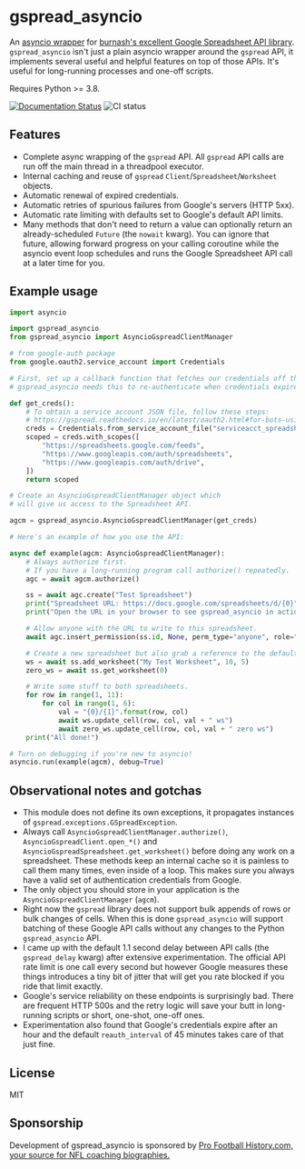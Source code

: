 # gspread_asyncio

An [asyncio wrapper](https://docs.python.org/3/library/asyncio.html) for [burnash's excellent Google Spreadsheet API library](https://github.com/burnash/gspread). `gspread_asyncio` isn't just a plain asyncio wrapper around the `gspread` API, it implements several useful and helpful features on top of those APIs. It's useful for long-running processes and one-off scripts.

Requires Python >= 3.8.

[![Documentation Status](https://readthedocs.org/projects/gspread-asyncio/badge/?version=latest)](https://gspread-asyncio.readthedocs.io/en/latest/?badge=latest) ![CI status](https://github.com/dgilman/gspread_asyncio/actions/workflows/ci.yml/badge.svg)


## Features

* Complete async wrapping of the `gspread` API. All `gspread` API calls are run off the main thread in a threadpool executor.
* Internal caching and reuse of `gspread` `Client`/`Spreadsheet`/`Worksheet` objects.
* Automatic renewal of expired credentials.
* Automatic retries of spurious failures from Google's servers (HTTP 5xx).
* Automatic rate limiting with defaults set to Google's default API limits.
* Many methods that don't need to return a value can optionally return an already-scheduled `Future` (the `nowait` kwarg). You can ignore that future, allowing forward progress on your calling coroutine while the asyncio event loop schedules and runs the Google Spreadsheet API call at a later time for you.

## Example usage

```python
import asyncio

import gspread_asyncio
from gspread_asyncio import AsyncioGspreadClientManager

# from google-auth package
from google.oauth2.service_account import Credentials 

# First, set up a callback function that fetches our credentials off the disk.
# gspread_asyncio needs this to re-authenticate when credentials expire.

def get_creds():
    # To obtain a service account JSON file, follow these steps:
    # https://gspread.readthedocs.io/en/latest/oauth2.html#for-bots-using-service-account
    creds = Credentials.from_service_account_file("serviceacct_spreadsheet.json")
    scoped = creds.with_scopes([
        "https://spreadsheets.google.com/feeds",
        "https://www.googleapis.com/auth/spreadsheets",
        "https://www.googleapis.com/auth/drive",
    ])
    return scoped

# Create an AsyncioGspreadClientManager object which
# will give us access to the Spreadsheet API.

agcm = gspread_asyncio.AsyncioGspreadClientManager(get_creds)

# Here's an example of how you use the API:

async def example(agcm: AsyncioGspreadClientManager):
    # Always authorize first.
    # If you have a long-running program call authorize() repeatedly.
    agc = await agcm.authorize()

    ss = await agc.create("Test Spreadsheet")
    print("Spreadsheet URL: https://docs.google.com/spreadsheets/d/{0}".format(ss.id))
    print("Open the URL in your browser to see gspread_asyncio in action!")

    # Allow anyone with the URL to write to this spreadsheet.
    await agc.insert_permission(ss.id, None, perm_type="anyone", role="writer")

    # Create a new spreadsheet but also grab a reference to the default one.
    ws = await ss.add_worksheet("My Test Worksheet", 10, 5)
    zero_ws = await ss.get_worksheet(0)

    # Write some stuff to both spreadsheets.
    for row in range(1, 11):
        for col in range(1, 6):
            val = "{0}/{1}".format(row, col)
            await ws.update_cell(row, col, val + " ws")
            await zero_ws.update_cell(row, col, val + " zero ws")
    print("All done!")

# Turn on debugging if you're new to asyncio!
asyncio.run(example(agcm), debug=True)
```

## Observational notes and gotchas

* This module does not define its own exceptions, it propagates instances of `gspread.exceptions.GSpreadException`.
* Always call `AsyncioGspreadClientManager.authorize()`, `AsyncioGspreadClient.open_*()` and `AsyncioGspreadSpreadsheet.get_worksheet()` before doing any work on a spreadsheet. These methods keep an internal cache so it is painless to call them many times, even inside of a loop. This makes sure you always have a valid set of authentication credentials from Google.
* The only object you should store in your application is the `AsyncioGspreadClientManager` (`agcm`).
* Right now the `gspread` library does not support bulk appends of rows or bulk changes of cells. When this is done `gspread_asyncio` will support batching of these Google API calls without any changes to the Python `gspread_asyncio` API.
* I came up with the default 1.1 second delay between API calls (the `gspread_delay` kwarg) after extensive experimentation. The official API rate limit is one call every second but however Google measures these things introduces a tiny bit of jitter that will get you rate blocked if you ride that limit exactly.
* Google's service reliability on these endpoints is surprisingly bad. There are frequent HTTP 500s and the retry logic will save your butt in long-running scripts or short, one-shot, one-off ones.
* Experimentation also found that Google's credentials expire after an hour and the default `reauth_interval` of 45 minutes takes care of that just fine.

## License

MIT

## Sponsorship

Development of gspread_asyncio is sponsored by [Pro Football History.com, your source for NFL coaching biographies.](https://pro-football-history.com)
